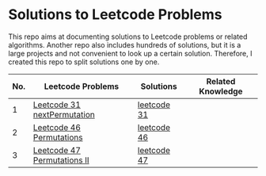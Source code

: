 # Solutions to Leetcode Problems
This repo aims at documenting solutions to Leetcode problems or related algorithms.
Another repo also includes hundreds of solutions, but it is a large projects and not
convenient to look up a certain solution. Therefore, I created this repo to split solutions 
one by one.

|No.|Leetcode Problems|Solutions|Related Knowledge|
|-|-|-|-|
|1|[Leetcode 31 nextPermutation](https://leetcode.com/problems/next-permutation/)|[leetcode 31](./array/permutation/leetcode31.cpp)||
|2|[Leetcode 46 Permutations](https://leetcode.com/problems/permutations/)|[leetcode 46](./array/permutation/leetcode46.cpp)||
|3|[Leetcode 47 Permutations II](https://leetcode.com/problems/permutations-ii/)|[leetcode 47](./array/permutation/leetcode47.cpp)||

